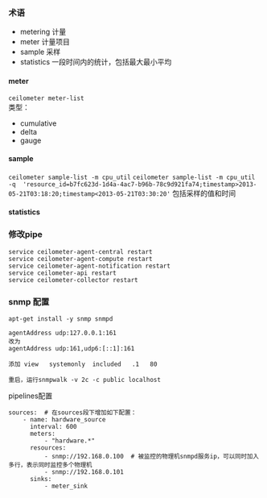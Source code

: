 ### 术语
- metering 计量
- meter 计量项目
- sample 采样
- statistics 一段时间内的统计，包括最大最小平均

#### meter
`ceilometer meter-list`   
类型：
- cumulative
- delta
- gauge

#### sample
`ceilometer sample-list -m cpu_util`
`ceilometer sample-list -m cpu_util -q 
'resource_id=b7fc623d-1d4a-4ac7-b96b-78c9d921fa74;timestamp>2013-05-21T03:18:20;timestamp<2013-05-21T03:30:20'`
包括采样的值和时间

#### statistics

### 修改pipe
```
service ceilometer-agent-central restart
service ceilometer-agent-compute restart
service ceilometer-agent-notification restart
service ceilometer-api restart
service ceilometer-collector restart
```

### snmp 配置
```
apt-get install -y snmp snmpd

agentAddress udp:127.0.0.1:161
改为 
agentAddress udp:161,udp6:[::1]:161

添加 view   systemonly  included   .1   80

重启，运行snmpwalk -v 2c -c public localhost
```
pipelines配置
```
sources:  # 在sources段下增加如下配置：
    - name: hardware_source
      interval: 600
      meters:
          - "hardware.*"
      resources:
          - snmp://192.168.0.100  # 被监控的物理机snmpd服务ip，可以同时加入多行，表示同时监控多个物理机
          - snmp://192.168.0.101
      sinks:
          - meter_sink
```
